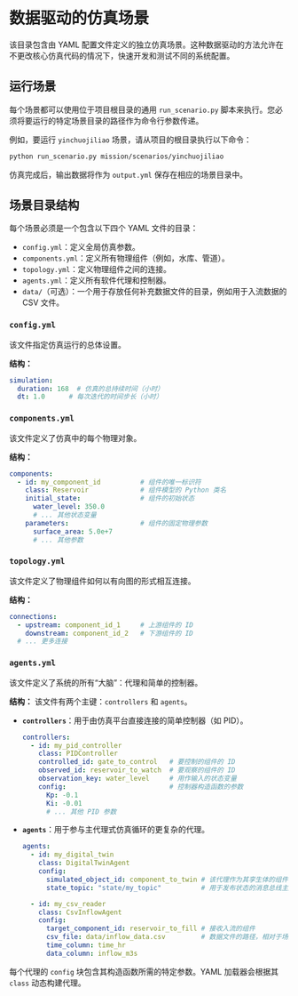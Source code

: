 # 数据驱动的仿真场景

该目录包含由 YAML 配置文件定义的独立仿真场景。这种数据驱动的方法允许在不更改核心仿真代码的情况下，快速开发和测试不同的系统配置。

## 运行场景

每个场景都可以使用位于项目根目录的通用 `run_scenario.py` 脚本来执行。您必须将要运行的特定场景目录的路径作为命令行参数传递。

例如，要运行 `yinchuojiliao` 场景，请从项目的根目录执行以下命令：

```bash
python run_scenario.py mission/scenarios/yinchuojiliao
```

仿真完成后，输出数据将作为 `output.yml` 保存在相应的场景目录中。

## 场景目录结构

每个场景必须是一个包含以下四个 YAML 文件的目录：

- `config.yml`：定义全局仿真参数。
- `components.yml`：定义所有物理组件（例如，水库、管道）。
- `topology.yml`：定义物理组件之间的连接。
- `agents.yml`：定义所有软件代理和控制器。
- `data/`（可选）：一个用于存放任何补充数据文件的目录，例如用于入流数据的 CSV 文件。

### `config.yml`

该文件指定仿真运行的总体设置。

**结构：**
```yaml
simulation:
  duration: 168  # 仿真的总持续时间（小时）
  dt: 1.0      # 每次迭代的时间步长（小时）
```

### `components.yml`

该文件定义了仿真中的每个物理对象。

**结构：**
```yaml
components:
  - id: my_component_id          # 组件的唯一标识符
    class: Reservoir             # 组件模型的 Python 类名
    initial_state:               # 组件的初始状态
      water_level: 350.0
      # ... 其他状态变量
    parameters:                  # 组件的固定物理参数
      surface_area: 5.0e+7
      # ... 其他参数
```

### `topology.yml`

该文件定义了物理组件如何以有向图的形式相互连接。

**结构：**
```yaml
connections:
  - upstream: component_id_1     # 上游组件的 ID
    downstream: component_id_2   # 下游组件的 ID
  # ... 更多连接
```

### `agents.yml`

该文件定义了系统的所有“大脑”：代理和简单的控制器。

**结构：**
该文件有两个主键：`controllers` 和 `agents`。

- **`controllers`**：用于由仿真平台直接连接的简单控制器（如 PID）。
  ```yaml
  controllers:
    - id: my_pid_controller
      class: PIDController
      controlled_id: gate_to_control   # 要控制的组件的 ID
      observed_id: reservoir_to_watch  # 要观察的组件的 ID
      observation_key: water_level     # 用作输入的状态变量
      config:                          # 控制器构造函数的参数
        Kp: -0.1
        Ki: -0.01
        # ... 其他 PID 参数
  ```

- **`agents`**：用于参与主代理式仿真循环的更复杂的代理。
  ```yaml
  agents:
    - id: my_digital_twin
      class: DigitalTwinAgent
      config:
        simulated_object_id: component_to_twin # 该代理作为其孪生体的组件的 ID
        state_topic: "state/my_topic"          # 用于发布状态的消息总线主题

    - id: my_csv_reader
      class: CsvInflowAgent
      config:
        target_component_id: reservoir_to_fill # 接收入流的组件
        csv_file: data/inflow_data.csv         # 数据文件的路径，相对于场景目录
        time_column: time_hr
        data_column: inflow_m3s
  ```
每个代理的 `config` 块包含其构造函数所需的特定参数。YAML 加载器会根据其 `class` 动态构建代理。
